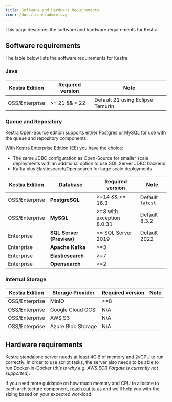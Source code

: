 ```yaml
---
title: Software and Hardware Requirements
icon: /docs/icons/admin.svg
---
```


This page describes the software and hardware requirements for Kestra.

## Software requirements

The table below lists the software requirements for Kestra.

### Java

| Kestra Edition | Required version | Note                             |
|----------------|------------------|----------------------------------|
| OSS/Enterprise | >= 21 && < 22    | Default 21 using Eclipse Temurin |

### Queue and Repository

Kestra Open-Source edition supports either Postgres or MySQL for use with the queue and repository components.

With Kestra Enterprise Edition (EE) you have the choice:
- The same JDBC configuration as Open-Source for smaller scale deployments with an additional option to use SQL Server JDBC backend
- Kafka plus Elasticsearch/Opensearch for large scale deployments

| Kestra Edition    | Database                 | Required version          | Note           |
|-------------------|--------------------------|---------------------------|----------------|
| OSS/Enterprise    | **PostgreSQL**           | >=14 && <= 16.3             | Default `latest` |
| OSS/Enterprise    | **MySQL**                | >=8 with exception 8.0.31 | Default 8.3.2  |
| Enterprise        | **SQL Server (Preview)** | >= SQL Server 2019        | Default 2022   |
| Enterprise        | **Apache Kafka**         | >=3                       |                |
| Enterprise        | **Elasticsearch**        | >=7                       |                |
| Enterprise        | **Opensearch**           | >=2                       |                |

### Internal Storage

| Kestra Edition    | Storage Provider   | Required version          | Note                             |
|-------------------|--------------------|---------------------------|----------------------------------|
| OSS/Enterprise    | MinIO              | >=8                       |                                  |
| OSS/Enterprise    | Google Cloud GCS   | N/A                       |                                  |
| OSS/Enterprise    | AWS S3             | N/A                       |                                  |
| OSS/Enterprise    | Azure Blob Storage | N/A                       |                                  |


## Hardware requirements

Kestra standalone server needs at least 4GiB of memory and 2vCPU to run correctly. In order to use script tasks, the server also needs to be able to run Docker-in-Docker (_this is why e.g. AWS ECR Fargate is currently not supported_).

If you need more guidance on how much memory and CPU to allocate to each architecture component, [reach out to us](/demo) and we'll help you with the sizing based on your expected workload.
